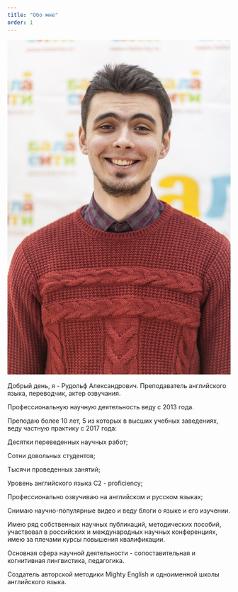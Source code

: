 ```yaml
---
title: "Обо мне"
order: 1
---
```

<div class="img-circle">
    <img src="assets/img/me.jpg" alt="Рудольф Александрович">
</div> 


Добрый день, я - Рудольф Александрович.
Преподаватель английского языка, переводчик, актер озвучания.

Профессиональную научную деятельность веду с 2013 года.

Преподаю более 10 лет, 5 из которых в высших учебных заведениях, веду частную практику с 2017 года:

Десятки переведенных научных работ;

Сотни довольных студентов;

Тысячи проведенных занятий;

Уровень английского языка C2 - proficiency;

Профессионально озвучиваю на английском и русском языках;

Снимаю научно-популярные видео и веду блоги о языке и его изучении.

Имею ряд собственных научных публикаций, методических пособий, участвовал в российских и международных научных конференциях, имею за плечами курсы повышения квалификации.

Основная сфера научной деятельности - сопоставительная и когнитивная лингвистика, педагогика.

Создатель авторской методики Mighty English и одноименной школы английского языка.
